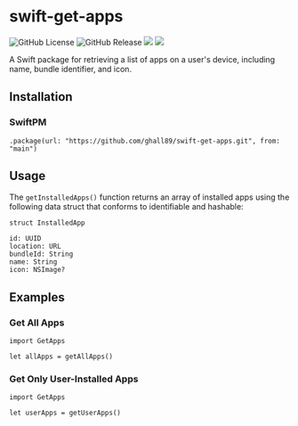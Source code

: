 #  swift-get-apps

![GitHub License](https://img.shields.io/github/license/ghall89/swift-get-apps) ![GitHub Release](https://img.shields.io/github/v/release/ghall89/swift-get-apps) [![](https://img.shields.io/endpoint?url=https%3A%2F%2Fswiftpackageindex.com%2Fapi%2Fpackages%2Fghall89%2Fswift-get-apps%2Fbadge%3Ftype%3Dswift-versions)](https://swiftpackageindex.com/ghall89/swift-get-apps) [![](https://img.shields.io/endpoint?url=https%3A%2F%2Fswiftpackageindex.com%2Fapi%2Fpackages%2Fghall89%2Fswift-get-apps%2Fbadge%3Ftype%3Dplatforms)](https://swiftpackageindex.com/ghall89/swift-get-apps)

A Swift package for retrieving a list of apps on a user's device, including name, bundle identifier, and icon.

## Installation

### SwiftPM
`.package(url: "https://github.com/ghall89/swift-get-apps.git", from: "main")`

## Usage

The `getInstalledApps()` function returns an array of installed apps using the following data struct that conforms to identifiable and hashable:

```
struct InstalledApp

id: UUID
location: URL
bundleId: String
name: String
icon: NSImage?
```

## Examples

### Get All Apps

```
import GetApps

let allApps = getAllApps()
```

### Get Only User-Installed Apps

```
import GetApps

let userApps = getUserApps()
```
